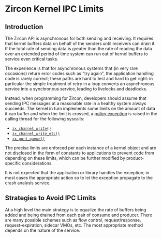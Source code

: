 # Zircon Kernel IPC Limits

## Introduction

The Zircon API is asynchronous for both sending and receiving. It requires that kernel buffers
data on behalf of the senders until receivers can drain it. If the total rate of sending data
is greater than the rate of reading the data over an extended period of time system can run out
of kernel buffers to service even critical tasks.

The experience is that for asynchronous systems that (in very rare occasions) return error codes
such as "try again", the application handling code is rarely correct; these paths are hard to test
and hard to get right: in particular the simple treatment of retry in a loop converts an
asynchronous service into a synchronous service, leading to livelocks and deadlocks.

Instead, when programming for Zircon, developers should assume that sending IPC messages at a
reasonable rate in a healthy system always succeeds. The kernel in turn implements some limits on
the amount of data it can buffer and when the limit is crossed, a
[policy exception](/concepts/kernel/exceptions.md) is raised in the calling thread for the
following syscalls:

 - [`zx_channel_write()`]
 - [`zx_channel_write_etc()`]
 - [`zx_port_queue()`]

The precise limits are enforced per each instance of a kernel object and are not disclosed in the
form of constants to applications to prevent code from depending on these limits, which can be
further modified by product-specific considerations.

It is not expected that the application or library handles the exception; in most cases the
appropriate action so to let the exception propagate to the crash analysis service.

## Strategies to Avoid IPC Limits

At a high level the main strategy is to equalize the rate of buffers being added and being drained
from each pair of consume and producer. There are many possible schemes such as flow control,
request/response, request-expiration, sidecar VMOs, etc. The most appropriate method depends
on the nature of the service.


[`zx_channel_write()`]: /reference/syscalls/channel_write.md
[`zx_channel_write_etc()`]: /reference/syscalls/channel_write_etc.md
[`zx_port_queue()`]: /reference/syscalls/port_queue.md

